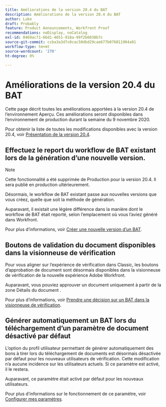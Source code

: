 ```yaml
---
title: Améliorations de la version 20.4 du BAT
description: Améliorations de la version 20.4 du BAT
author: Luke
draft: Probably
feature: Product Announcements, Workfront Proof
recommendations: noDisplay, noCatalog
exl-id: 0469ac71-66d1-4651-918a-99f2b6038b7c
source-git-commit: ccba3a3d7c0cac50dbd29cae677b076811904a91
workflow-type: tm+mt
source-wordcount: '270'
ht-degree: 0%

---
```


# Améliorations de la version 20.4 du BAT

Cette page décrit toutes les améliorations apportées à la version 20.4 de l’environnement Aperçu. Ces améliorations seront disponibles dans l’environnement de production durant la semaine du 9 novembre 2020.

Pour obtenir la liste de toutes les modifications disponibles avec la version 20.4, voir [Présentation de la version 20.4](../../../product-announcements/product-releases/20.4-release-activity/20-4-release-overview.md).

## Effectuez le report du workflow de BAT existant lors de la génération d’une nouvelle version.

>[!NOTE]
>
>Cette fonctionnalité a été supprimée de Production pour la version 20.4. Il sera publié en production ultérieurement.

Désormais, le workflow de BAT existant passe aux nouvelles versions que vous créez, quelle que soit la méthode de génération.

Auparavant, il existait une légère différence dans la manière dont le workflow de BAT était reporté, selon l’emplacement où vous l’aviez généré dans Workfront.

Pour plus d’informations, voir [Créer une nouvelle version d’un BAT](../../../review-and-approve-work/proofing/managing-proofs-within-workfront/create-new-proof-version.md).

## Boutons de validation du document disponibles dans la visionneuse de vérification

Pour vous aligner sur l’expérience de vérification dans Classic, les boutons d’approbation de document sont désormais disponibles dans la visionneuse de vérification de la nouvelle expérience Adobe Workfront.

Auparavant, vous pouviez approuver un document uniquement à partir de la zone Détails du document .

Pour plus d’informations, voir [Prendre une décision sur un BAT dans la visionneuse de vérification](../../../review-and-approve-work/proofing/reviewing-proofs-within-workfront/make-a-decision-on-a-proof/make-decisions-on-proof.md).

## Générer automatiquement un BAT lors du téléchargement d’un paramètre de document désactivé par défaut

L’option du profil utilisateur permettant de générer automatiquement des bons à tirer lors du téléchargement de documents est désormais désactivée par défaut pour les nouveaux utilisateurs de vérification. Cette modification n’a aucune incidence sur les utilisateurs actuels. Si ce paramètre est activé, il le restera.

Auparavant, ce paramètre était activé par défaut pour les nouveaux utilisateurs.

Pour plus d’informations sur le fonctionnement de ce paramètre, voir [Configurer mes paramètres](../../../workfront-basics/manage-your-account-and-profile/configuring-your-user-profile/configure-my-settings.md).
